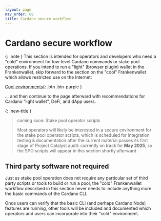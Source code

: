 ```yaml
---
layout: page
nav_order: 60
title: Cardano secure workflow
---
```

# Cardano secure workflow

{: .note }
This section is intended for operators and developers who need a "cold" environment for low-level Cardano commands or stake pool operations.  If you intend to run a "light" (browser plugin) wallet in the Frankenwallet, skip forward to the section on the "cool" Frankenwallet which allows restricted use on the Internet:

[Cool environments](/cool){: .btn .btn-purple }

... and then continue to the page afterward with recommendations for Cardano "light wallet", DeFi, and dApp users.

{: .new-title }
> coming soon: Stake pool operator scripts
>
> Most operators will likely be interested in a secure environment for the stake pool operator scripts, which is scheduled for integration testing & documentation after the current material passes its first stage of Project Catalyst audit: currently on track for **May 2025**, so the SPO scripts will appear in this section shortly afterward.

## Third party software not required

Just as stake pool operation does not require any particular set of third party scripts or tools to build or run a pool, the "cold" Frankenwallet workflow described in this section never needs to include anything more the basic commands of the Cardano CLI.

Once users can verify that the basic CLI (and perhaps Cardano Node) features are running, other tools will be included and documented which operators and users can incorporate into their "cold" environment.
